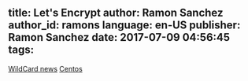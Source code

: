 title: Let's Encrypt
author: Ramon Sanchez
author_id: ramons
language: en-US
publisher: Ramon Sanchez
date: 2017-07-09 04:56:45
tags:
---
[WildCard news]()
[Centos](http://do.co/2uXNcy3)
